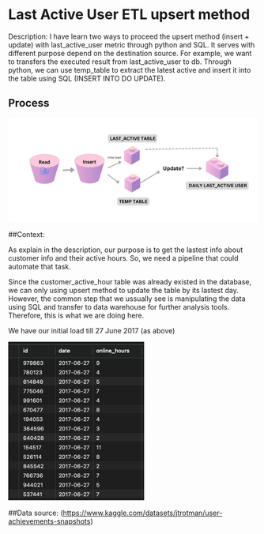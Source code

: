 # Last Active User ETL upsert method

Description: 
I have learn two ways to proceed the upsert method (insert + update) with last_active_user metric through python and SQL. It serves with different purpose depend on the destination source. For example, we want to transfers the executed result from last_active_user to db. Through python, we can use temp_table to extract the latest active and insert it into the table using SQL (INSERT INTO DO UPDATE). 


## Process

![Logic flowchart](flowchart.png)



##Context:

As explain in the description, our purpose is to get the lastest info about customer info and their active hours. So, we need a pipeline that could automate that task. 

Since the customer_active_hour table was already existed in the database, we can only using upsert method to update the table by its lastest day. However, the common step that we ussually see is manipulating the data using SQL and transfer to data warehouse for further analysis tools. Therefore, this is what we are doing here. 

We have our initial load till 27 June 2017 (as above) 

![cus_tbl](cus_active_hour-27.png)

##Data source: (https://www.kaggle.com/datasets/jtrotman/user-achievements-snapshots)






